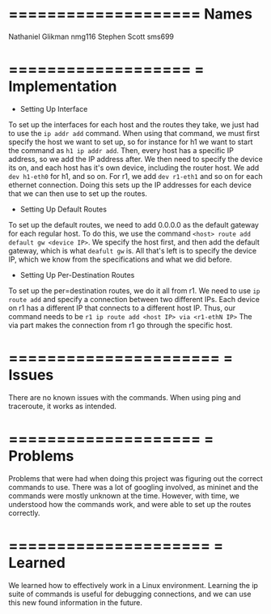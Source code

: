 ====================
Names
====================

Nathaniel Glikman	nmg116
Stephen Scott		sms699

===================
= Implementation
===================

* Setting Up Interface

To set up the interfaces for each host and the routes they take, we just had to use the ```ip addr add``` command. When using that command, we must first specify the host we want to set up, so for instance
for h1 we want to start the command as ```h1 ip addr add```. Then, every host has a specific IP address, so we add the IP address after. We then need to specify the device its on, and each host has it's
own device, including the router host. We add ```dev h1-eth0``` for h1, and so on. For r1, we add ```dev r1-eth1``` and so on for each ethernet connection. Doing this sets up the IP addresses for each device
that we can then use to set up the routes.

* Setting Up Default Routes

To set up the default routes, we need to add 0.0.0.0 as the default gateway for each regular host. To do this, we use the command ```<host> route add default gw <device IP>```. We specify the host first,
and then add the default gateway, which is what ```deafult gw``` is. All that's left is to specify the device IP, which we know from the specifications and what we did before.

* Setting Up Per-Destination Routes

To set up the per=destination routes, we do it all from r1. We need to use ```ip route add``` and specify a connection between two different IPs. Each device on r1 has a different IP that connects to a
different host IP. Thus, our command needs to be ```r1 ip route add <host IP> via <r1-ethN IP>``` The via part makes the connection from r1 go through the specific host.

======================
= Issues
======================

There are no known issues with the commands. When using ping and traceroute, it works as intended.

====================
= Problems
====================

Problems that were had when doing this project was figuring out the correct commands to use. There was a lot of googling involved, as mininet and the commands were mostly unknown at the time. However,
with time, we understood how the commands work, and were able to set up the routes correctly.

=====================
= Learned
=====================

We learned how to effectively work in a Linux environment. Learning the ip suite of commands is useful for debugging connections, and we can use this new found information in the future.
